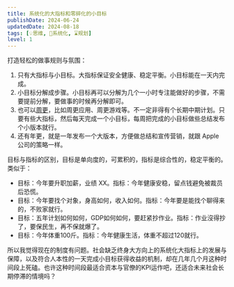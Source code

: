 ```yaml
---
title: 系统化的大指标和零碎化的小目标
publishDate: 2024-06-24
updatedDate: 2024-08-18
tags: [💡思维, 🌊系统化, ⌛规划]
level: 1
---
```


打造轻松的做事规则与氛围：

1. 只有大指标与小目标。大指标保证安全健康、稳定平衡。小目标能在一天内完成。
2. 小目标分解成步骤。小目标再可以分解为几个一小时专注能做好的步骤，不需要提前分解，要做事的时候再分解即可。
3. 也可以[周更](/xyy/20240624c)，比如周更应用、周更游戏等。不一定非得有个长期中期计划。只要有些大指标，然后每天完成一个小目标，每周把完成的小目标做些总结发布个小版本就行。
4. 还有年更，就是一年发布一个大版本，方便做总结和宣传营销，就跟 Apple 公司的策略一样。

目标与指标的区别，目标是单向度的，可累积的，指标是综合性的，稳定平衡的。类似于：

- 目标：今年要升职加薪，业绩 XX。指标：今年健康安稳，留点钱避免被裁员后恐慌。
- 目标：今年要找个对象，身高如何，收入如何。指标：今年要是能找个聊得来的，不败家就行。
- 目标：五年计划如何如何，GDP如何如何，要赶紧抄作业。指标：作业沒得抄了，要保民生，再不保就爆了。
- 目标：今年体重100斤。指标：今年健康生活，体重不超过120就行。

所以我觉得现在的制度有问题。社会缺乏终身大方向上的系统化大指标上的发展与保障，以及符合人本性的一天完成小目标获得收益的机制，却在几年几个月这种时间段上死磕。也许这种时间段最适合资本与官僚的KPI运作吧，还适合未来社会长期停滞的情境吗？
